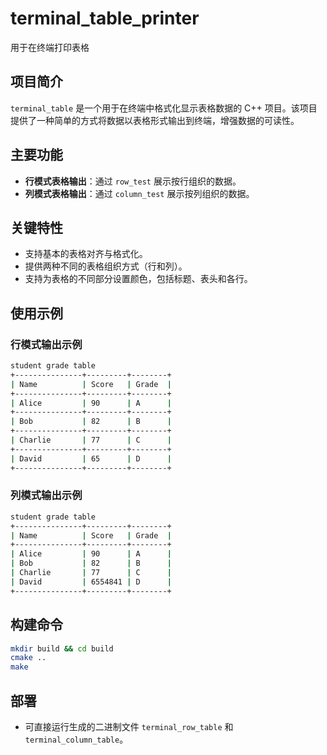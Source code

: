 # terminal_table_printer
用于在终端打印表格

## 项目简介
`terminal_table` 是一个用于在终端中格式化显示表格数据的 C++ 项目。该项目提供了一种简单的方式将数据以表格形式输出到终端，增强数据的可读性。

## 主要功能
- **行模式表格输出**：通过 `row_test` 展示按行组织的数据。
- **列模式表格输出**：通过 `column_test` 展示按列组织的数据。

## 关键特性
- 支持基本的表格对齐与格式化。
- 提供两种不同的表格组织方式（行和列）。
- 支持为表格的不同部分设置颜色，包括标题、表头和各行。

## 使用示例
### 行模式输出示例
```bash
student grade table
+---------------+---------+--------+
| Name          | Score   | Grade  |
+---------------+---------+--------+
| Alice         | 90      | A      |
+---------------+---------+--------+
| Bob           | 82      | B      |
+---------------+---------+--------+
| Charlie       | 77      | C      |
+---------------+---------+--------+
| David         | 65      | D      |
+---------------+---------+--------+
```

### 列模式输出示例
```bash
student grade table
+---------------+---------+--------+
| Name          | Score   | Grade  |
+---------------+---------+--------+
| Alice         | 90      | A      |
| Bob           | 82      | B      |
| Charlie       | 77      | C      |
| David         | 6554841 | D      |
+---------------+---------+--------+
```


## 构建命令
```bash
mkdir build && cd build
cmake ..
make
```

## 部署
- 可直接运行生成的二进制文件 `terminal_row_table` 和 `terminal_column_table`。